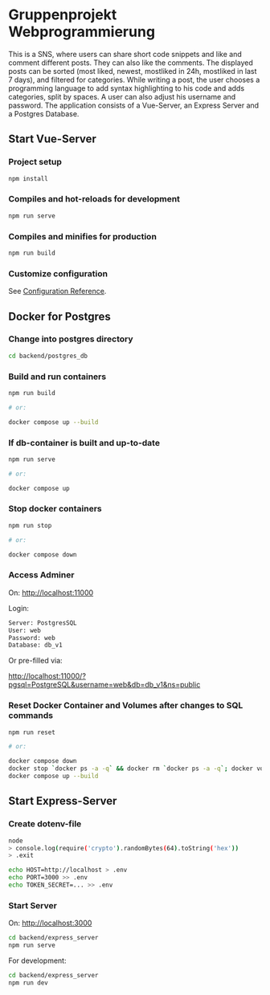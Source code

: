 # Gruppenprojekt Webprogrammierung

This is a SNS, where users can share short code snippets and like and comment different posts. They can also like the comments. The displayed posts can be sorted (most liked, newest, mostliked in 24h, mostliked in last 7 days), and filtered for categories.
While writing a post, the user chooses a programming language to add syntax highlighting to his code and adds categories, split by spaces. A user can also adjust his username and password.
The application consists of a Vue-Server, an Express Server and a Postgres Database.

## Start Vue-Server

### Project setup

```bash
npm install
```

### Compiles and hot-reloads for development

```bash
npm run serve
```

### Compiles and minifies for production

```bash
npm run build
```

### Customize configuration

See [Configuration Reference](https://cli.vuejs.org/config/).

## Docker for Postgres

### Change into postgres directory

```bash
cd backend/postgres_db
```

### Build and run containers

```bash
npm run build 

# or:

docker compose up --build
```

### If db-container is built and up-to-date

```bash
npm run serve

# or:

docker compose up
```

### Stop docker containers

```bash
npm run stop

# or: 

docker compose down
```

### Access Adminer

On: <http://localhost:11000>

Login:

```bash
Server: PostgresSQL
User: web
Password: web
Database: db_v1
```

Or pre-filled via:

<http://localhost:11000/?pgsql=PostgreSQL&username=web&db=db_v1&ns=public>

### Reset Docker Container and Volumes after changes to SQL commands

```bash
npm run reset

# or:

docker compose down
docker stop `docker ps -a -q` && docker rm `docker ps -a -q`; docker volume prune 
docker compose up --build
```

## Start Express-Server

### Create dotenv-file

```bash
node
> console.log(require('crypto').randomBytes(64).toString('hex'))
> .exit

echo HOST=http://localhost > .env
echo PORT=3000 >> .env
echo TOKEN_SECRET=... >> .env
```

### Start Server

On: <http://localhost:3000>

```bash
cd backend/express_server
npm run serve
```

For development:

```bash
cd backend/express_server
npm run dev
```
